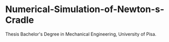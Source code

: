 # Numerical-Simulation-of-Newton-s-Cradle

Thesis Bachelor's Degree in Mechanical Engineering, University of Pisa.
